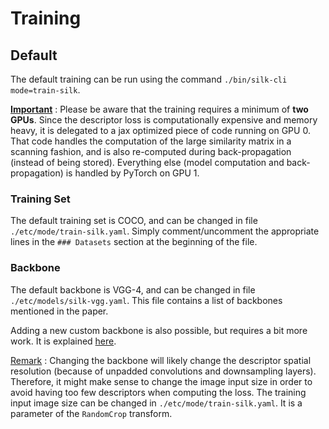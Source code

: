 # Training

## Default

The default training can be run using the command `./bin/silk-cli mode=train-silk`.

<u>__Important__</u> : Please be aware that the training requires a minimum of __two GPUs__. Since the descriptor loss is computationally expensive and memory heavy, it is delegated to a jax optimized piece of code running on GPU 0. That code handles the computation of the large similarity matrix in a scanning fashion, and is also re-computed during back-propagation (instead of being stored). Everything else (model computation and back-propagation) is handled by PyTorch on GPU 1.

### Training Set

The default training set is COCO, and can be changed in file `./etc/mode/train-silk.yaml`.
Simply comment/uncomment the appropriate lines in the `### Datasets` section at the beginning of the file.

### Backbone

The default backbone is VGG-4, and can be changed in file `./etc/models/silk-vgg.yaml`. This file contains a list of backbones mentioned in the paper.

Adding a new custom backbone is also possible, but requires a bit more work. It is explained [here](backbone.md).

<u>Remark</u> : Changing the backbone will likely change the descriptor spatial resolution (because of unpadded convolutions and downsampling layers). Therefore, it might make sense to change the image input size in order to avoid having too few descriptors when computing the loss. The training input image size can be changed in `./etc/mode/train-silk.yaml`. It is a parameter of the `RandomCrop` transform.
